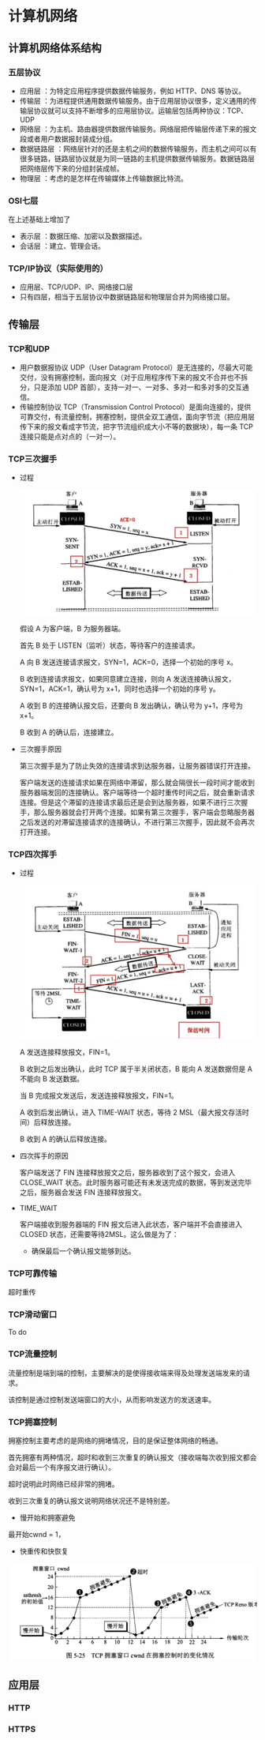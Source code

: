 # 计算机网络

## 计算机网络体系结构

### 五层协议

+ 应用层 ：为特定应用程序提供数据传输服务，例如 HTTP、DNS 等协议。
+ 传输层 ：为进程提供通用数据传输服务。由于应用层协议很多，定义通用的传输层协议就可以支持不断增多的应用层协议。运输层包括两种协议：TCP、UDP
+ 网络层 ：为主机、路由器提供数据传输服务。网络层把传输层传递下来的报文段或者用户数据报封装成分组。
+ 数据链路层 ：网络层针对的还是主机之间的数据传输服务，而主机之间可以有很多链路，链路层协议就是为同一链路的主机提供数据传输服务。数据链路层把网络层传下来的分组封装成帧。
+ 物理层 ：考虑的是怎样在传输媒体上传输数据比特流。

### OSI七层

在上述基础上增加了

+ 表示层 ：数据压缩、加密以及数据描述。
+ 会话层 ：建立、管理会话。

### TCP/IP协议（实际使用的）

+ 应用层、TCP/UDP、IP、网络接口层
+ 只有四层，相当于五层协议中数据链路层和物理层合并为网络接口层。

## 传输层

### TCP和UDP

+ 用户数据报协议 UDP（User Datagram Protocol）是无连接的，尽最大可能交付，没有拥塞控制，面向报文（对于应用程序传下来的报文不合并也不拆分，只是添加 UDP 首部），支持一对一、一对多、多对一和多对多的交互通信。
+ 传输控制协议 TCP（Transmission Control Protocol）是面向连接的，提供可靠交付，有流量控制，拥塞控制，提供全双工通信，面向字节流（把应用层传下来的报文看成字节流，把字节流组织成大小不等的数据块），每一条 TCP 连接只能是点对点的（一对一）。

### TCP三次握手

+ 过程

  ![image-20201011150138626](../img/计算机基础计算机网络TCP三次握手.png)

  假设 A 为客户端，B 为服务器端。

  首先 B 处于 LISTEN（监听）状态，等待客户的连接请求。

  A 向 B 发送连接请求报文，SYN=1，ACK=0，选择一个初始的序号 x。

  B 收到连接请求报文，如果同意建立连接，则向 A 发送连接确认报文，SYN=1，ACK=1，确认号为 x+1，同时也选择一个初始的序号 y。

  A 收到 B 的连接确认报文后，还要向 B 发出确认，确认号为 y+1，序号为 x+1。

  B 收到 A 的确认后，连接建立。

+ 三次握手原因

  第三次握手是为了防止失效的连接请求到达服务器，让服务器错误打开连接。

  客户端发送的连接请求如果在网络中滞留，那么就会隔很长一段时间才能收到服务器端发回的连接确认。客户端等待一个超时重传时间之后，就会重新请求连接。但是这个滞留的连接请求最后还是会到达服务器，如果不进行三次握手，那么服务器就会打开两个连接。如果有第三次握手，客户端会忽略服务器之后发送的对滞留连接请求的连接确认，不进行第三次握手，因此就不会再次打开连接。

### TCP四次挥手

+ 过程

  ![image-20201011150215766](../img/计算机基础计算机网络TCP四次挥手.png)

  A 发送连接释放报文，FIN=1。

  B 收到之后发出确认，此时 TCP 属于半关闭状态，B 能向 A 发送数据但是 A 不能向 B 发送数据。

  当 B 完成报文发送后，发送连接释放报文，FIN=1。

  A 收到后发出确认，进入 TIME-WAIT 状态，等待 2 MSL（最大报文存活时间）后释放连接。

  B 收到 A 的确认后释放连接。

+ 四次挥手的原因

    客户端发送了 FIN 连接释放报文之后，服务器收到了这个报文，会进入 CLOSE_WAIT 状态。此时服务器可能还有未发送完成的数据，等到发送完毕之后，服务器会发送 FIN 连接释放报文。

+ TIME_WAIT

    客户端接收到服务器端的 FIN 报文后进入此状态，客户端并不会直接进入 CLOSED 状态，还需要等待2MSL。这么做是为了：

    + 确保最后一个确认报文能够到达。

### TCP可靠传输

超时重传

### TCP滑动窗口

To do

### TCP流量控制

流量控制是端到端的控制，主要解决的是使得接收端来得及处理发送端发来的请求。

该控制是通过控制发送端窗口的大小，从而影响发送方的发送速率。

### TCP拥塞控制

拥塞控制主要考虑的是网络的拥堵情况，目的是保证整体网络的畅通。

首先拥塞有两种情况，超时和收到三次重复的确认报文（接收端每次收到报文都会会对最后一个有序报文进行确认）。

超时说明此时网络已经非常的拥堵。

收到三次重复的确认报文说明网络状况还不是特别差。

+ 慢开始和拥塞避免

最开始cwnd = 1，

+ 快重传和快恢复

![img](../img/计算机基础计算机网络拥塞避免.png)

## 应用层

### HTTP



### HTTPS

